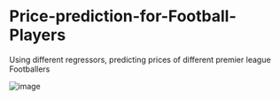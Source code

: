 # Price-prediction-for-Football-Players
Using different regressors, predicting prices of different premier league Footballers



![image](https://user-images.githubusercontent.com/65494424/171852310-afe48e9f-b641-4ce4-b12a-fce568485611.png)
